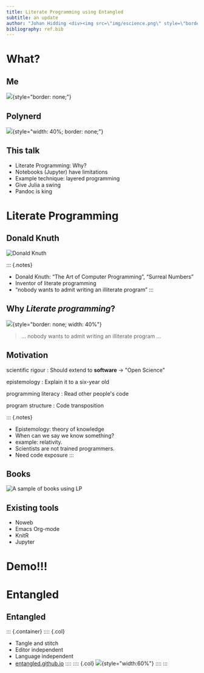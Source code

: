 ```yaml
---
title: Literate Programming using Entangled
subtitle: an update
author: "Johan Hidding <div><img src=\"img/escience.png\" style=\"border: none; padding: 5pt 10pt\" width=\"40%\"></div>"
bibliography: ref.bib
---
```


# What?

## Me

![](img/col.svg){style="border: none;"}

## Polynerd

![](img/bach_proof_2.png){style="width: 40%; border: none;"}

## This talk

- Literate Programming: Why?
- Notebooks (Jupyter) have limitations
- Example technique: layered programming
- Give Julia a swing
- Pandoc is king

# Literate Programming

## Donald Knuth

![Donald Knuth](img/knuth.jpg)

::: {.notes}
- Donald Knuth: “The Art of Computer Programming”, “Surreal Numbers”
- Inventor of literate programming
- “nobody wants to admit writing an illiterate program”
:::

## Why *Literate programming*?

![](img/chimp.jpg){style="border: none; width: 40%"}

> ... nobody wants to admit writing an illiterate program ...

## Motivation

scientific rigour
: Should extend to **software** $\to$ "Open Science"

epistemology
: Explain it to a six-year old

programming literacy
: Read other people's code

program structure
: Code transposition

::: {.notes}
- Epistemology: theory of knowledge
- When can we say we know something?
- example: relativity.
- Scientists are not trained programmers.
- Need code exposure
:::

## Books

![A sample of books using LP](img/boeken.jpg)

## Existing tools

- Noweb
- Emacs Org-mode
- KnitR
- Jupyter

<!--
## Tools and workflow

::: {.container}
:::: {.col}
- Pandoc [@Pandoc]
- Lua filters
- Entangled
::::

:::: {.col}
![](img/lp.svg)
::::
:::

# Hello, World!

## Introduction
- *Literate programming* [@Knuth1984].
- System of references: *noweb* [@Ramsey1994].

## References
- References inside code blocks: `<<...>>`

``` {.cpp file=hello_world.cc}
#include <cstdlib>
#include <iostream>

<<example-main-function>>
```

## References
- Code-blocks have names

``` {.cpp #example-main-function}
int main(int argc, char **argv) {
  <<hello-world>>
}
```

``` {.cpp #hello-world}
std::cout << "Hello, World!" << std::endl;
```

## References
* And can be appended to

``` {.cpp #hello-world}
return EXIT_SUCCESS;
```

## Tangling
* Code blocks are *tangled* into source files.

``` {.cpp file=hello_world.cc}
#include <cstdlib>
#include <iostream>

int main(int argc, char **argv) {
    std::cout << "Hello, World!" << std::endl;
    return EXIT_SUCCESS;
}
```
-->

# Demo!!!

# Entangled

## Entangled

::: {.container}
:::: {.col}
- Tangle and stitch
- Editor independent
- Language independent
- [entangled.github.io](https://entangled.github.io/)
::::
:::: {.col}
![](img/entangled.jpg){style="width:60%"}
::::
:::

